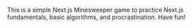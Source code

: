 This is a simple Next.js Minesweeper game to practice Next.js fundamentals, basic algorithms, and procrastination. Have fun! 
